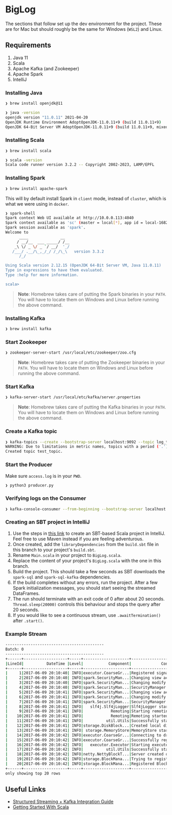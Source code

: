# BigLog

The sections that follow set up the dev environment for the project. These are for Mac but should roughly be the same for Windows (`WSL2`) and Linux.

## Requirements

1. Java 11
2. Scala
3. Apache Kafka (and Zookeeper)
4. Apache Spark
5. IntelliJ

### Installing Java

```bash
❯ brew install openjdk@11
```

```bash
❯ java -version
openjdk version "11.0.11" 2021-04-20
OpenJDK Runtime Environment AdoptOpenJDK-11.0.11+9 (build 11.0.11+9)
OpenJDK 64-Bit Server VM AdoptOpenJDK-11.0.11+9 (build 11.0.11+9, mixed mode)
```

### Installing Scala

```bash
❯ brew install scala
```

```bash
❯ scala -version
Scala code runner version 3.2.2 -- Copyright 2002-2023, LAMP/EPFL
```

### Installing Spark

```bash
❯ brew install apache-spark
```

This will by default install Spark in `client` mode, instead of `cluster`, which is what we were using in `docker`.

```bash
❯ spark-shell
Spark context Web UI available at http://10.0.0.113:4040
Spark context available as 'sc' (master = local[*], app id = local-1682092096819).
Spark session available as 'spark'.
Welcome to
      ____              __
     / __/__  ___ _____/ /__
    _\ \/ _ \/ _ `/ __/  '_/
   /___/ .__/\_,_/_/ /_/\_\   version 3.3.2
      /_/

Using Scala version 2.12.15 (OpenJDK 64-Bit Server VM, Java 11.0.11)
Type in expressions to have them evaluated.
Type :help for more information.

scala>
```
> __Note__: Homebrew takes care of putting the Spark binaries in your `PATH`. You will have to locate them on Windows and Linux before running the above command.

### Installing Kafka

```bash
❯ brew install kafka
```

### Start Zookeeper

```bash
❯ zookeeper-server-start /usr/local/etc/zookeeper/zoo.cfg
```
> __Note__: Homebrew takes care of putting the Zookeeper binaries in your `PATH`. You will have to locate them on Windows and Linux before running the above command.

### Start Kafka

```bash
❯ kafka-server-start /usr/local/etc/kafka/server.properties
```
> __Note__: Homebrew takes care of putting the Kafka binaries in your `PATH`. You will have to locate them on Windows and Linux before running the above command.

### Create a Kafka topic

```bash
❯ kafka-topics --create --bootstrap-server localhost:9092 --topic log_topic
WARNING: Due to limitations in metric names, topics with a period ('.') or underscore ('_') could collide. To avoid issues it is best to use either, but not both.
Created topic test_topic.
```

### Start the Producer

Make sure `access.log` is in your `PWD`.

```bash
❯ python3 producer.py
```

### Verifying logs on the Consumer

```bash
❯ kafka-console-consumer --from-beginning --bootstrap-server localhost:9092 --topic log_topic
```

### Creating an SBT project in IntelliJ

1. Use the steps in [this link](https://docs.scala-lang.org/getting-started/intellij-track/building-a-scala-project-with-intellij-and-sbt.html) to create an SBT-based Scala project in IntelliJ. Feel free to use Maven instead if you are feeling adventurous.
2. Once created, add the `libraryDependencies` from the `build.sbt` file in this branch to your project's `build.sbt`.
3. Rename `Main.scala` in your project to `BigLog.scala`.
4. Replace the content of your project's `BigLog.scala` with the one in this branch.
5. Build the project. This should take a few seconds as SBT downloads the `spark-sql` and `spark-sql-kafka` dependencies.
6. If the build completes without any errors, run the project. After a few Spark initialization messages, you should start seeing the streamed DataFrames.
7. The run should terminate with an exit code of 0 after about 20 seconds. `Thread.sleep(20000)` controls this behaviour and stops the query after 20 seconds.
8. If you would like to see a continuous stream, use `.awaitTermination()` after `.start()`.

### Example Stream

```bash
-------------------------------------------
Batch: 0
-------------------------------------------
+------+-------------------+-----+--------------------+--------------------+
|LineId|          DateTime |Level|           Component|             Content|
+------+-------------------+-----+--------------------+--------------------+
|     1|2017-06-09 20:10:40| INFO|executor.CoarseGr...|Registered signal...|
|     2|2017-06-09 20:10:40| INFO|spark.SecurityMan...|Changing view acl...|
|     3|2017-06-09 20:10:40| INFO|spark.SecurityMan...|Changing modify a...|
|     4|2017-06-09 20:10:40| INFO|spark.SecurityMan...|SecurityManager: ...|
|     5|2017-06-09 20:10:41| INFO|spark.SecurityMan...|Changing view acl...|
|     6|2017-06-09 20:10:41| INFO|spark.SecurityMan...|Changing modify a...|
|     7|2017-06-09 20:10:41| INFO|spark.SecurityMan...|SecurityManager: ...|
|     8|2017-06-09 20:10:41| INFO|   slf4j.Slf4jLogger|Slf4jLogger start...|
|     9|2017-06-09 20:10:41| INFO|            Remoting|Starting remoting\n |
|    10|2017-06-09 20:10:41| INFO|            Remoting|Remoting started;...|
|    11|2017-06-09 20:10:41| INFO|          util.Utils|Successfully star...|
|    12|2017-06-09 20:10:41| INFO|storage.DiskBlock...|Created local dir...|
|    13|2017-06-09 20:10:41| INFO| storage.MemoryStore|MemoryStore start...|
|    14|2017-06-09 20:10:42| INFO|executor.CoarseGr...|Connecting to dri...|
|    15|2017-06-09 20:10:42| INFO|executor.CoarseGr...|Successfully regi...|
|    16|2017-06-09 20:10:42| INFO|   executor.Executor|Starting executor...|
|    17|2017-06-09 20:10:42| INFO|          util.Utils|Successfully star...|
|    18|2017-06-09 20:10:42| INFO|netty.NettyBlockT...|Server created on...|
|    19|2017-06-09 20:10:42| INFO|storage.BlockMana...|Trying to registe...|
|    20|2017-06-09 20:10:42| INFO|storage.BlockMana...|Registered BlockM...|
+------+-------------------+-----+--------------------+--------------------+
only showing top 20 rows
```

## Useful Links

- [Structured Streaming + Kafka Integration Guide](https://spark.apache.org/docs/latest/structured-streaming-kafka-integration.html)
- [Getting Started With Scala](https://docs.scala-lang.org/getting-started/index.html)
